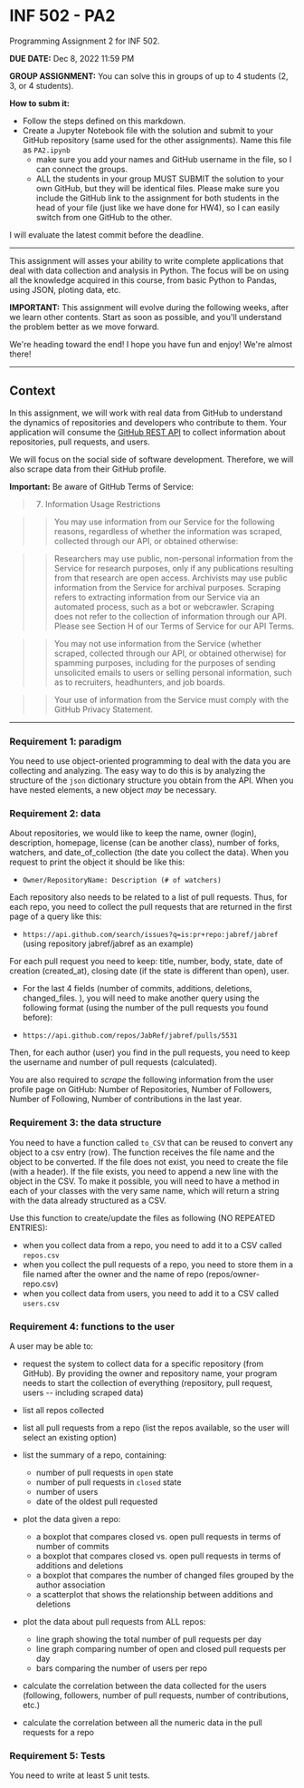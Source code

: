 # INF 502 - PA2
Programming Assignment 2 for INF 502.

**DUE DATE:** Dec 8, 2022 11:59 PM

**GROUP ASSIGNMENT:** You can solve this in groups of up to 4 students (2, 3, or 4 students).

**How to subm it:**
* Follow the steps defined on this markdown.
* Create a Jupyter Notebook file with the solution and submit to your GitHub repository (same used for the other assignments). Name this file as `PA2.ipynb`
  - make sure you add your names and GitHub username in the file, so I can connect the groups.
  - ALL the students in your group MUST SUBMIT the solution to your own GitHub, but they will be identical files. Please make sure you include the GitHub link to the assignment for both students in the head of your file (just like we have done for HW4), so I can easily switch from one GitHub to the other.

I will evaluate the latest commit before the deadline.

---

This assignment will asses your ability to write complete applications that deal with data collection and analysis in Python.
The focus will be on using all the knowledge acquired in this course, from basic Python to Pandas, using JSON, ploting data, etc.

**IMPORTANT:** This assignment will evolve during the following weeks, after we learn other contents. Start as soon as possible, and you'll understand the problem better as we move forward.

We're heading toward the end! I hope you have fun and enjoy! We're almost there!

---

## Context

In this assignment, we will work with real data from GitHub to understand the dynamics of repositories and developers who contribute to them. Your application will consume the [GitHub REST API](https://docs.github.com/en/free-pro-team@latest/rest) to collect information about repositories, pull requests, and users.

We will focus on the social side of software development. Therefore, we will also scrape data from their GitHub profile.

**Important:** Be aware of GitHub Terms of Service:

> 7. Information Usage Restrictions

>> You may use information from our Service for the following reasons, regardless of whether the information was scraped, collected through our API, or obtained otherwise:

>> Researchers may use public, non-personal information from the Service for research purposes, only if any publications resulting from that research are open access.
 Archivists may use public information from the Service for archival purposes.
Scraping refers to extracting information from our Service via an automated process, such as a bot or webcrawler. Scraping does not refer to the collection of information through our API. Please see Section H of our Terms of Service for our API Terms.

>> You may not use information from the Service (whether scraped, collected through our API, or obtained otherwise) for spamming purposes, including for the purposes of sending unsolicited emails to users or selling personal information, such as to recruiters, headhunters, and job boards.

>> Your use of information from the Service must comply with the GitHub Privacy Statement.

---

### Requirement 1: paradigm
You need to use object-oriented programming to deal with the data you are collecting and analyzing. The easy way to do this is by analyzing the structure of the `json` dictionary structure you obtain from the API. When you have nested elements, a new object *may* be necessary.

### Requirement 2: data
About repositories, we would like to keep the name, owner (login), description, homepage, license (can be another class), number of forks, watchers, and date_of_collection (the date you collect the data). When you request to print the object it should be like this:

* `Owner/RepositoryName: Description (# of watchers)`

Each repository also needs to be related to a list of pull requests. Thus, for each repo, you need to collect the pull requests that are returned in the first page of a query like this:

* `https://api.github.com/search/issues?q=is:pr+repo:jabref/jabref` (using repository jabref/jabref as an example)

For each pull request you need to keep: title, number, body, state, date of creation (created_at), 
closing date (if the state is different than open), user.

* For the last 4 fields  (number of commits, additions, deletions, changed_files. ), you will need to make another query using the following format (using the number of the pull requests you found before):

* `https://api.github.com/repos/JabRef/jabref/pulls/5531`

Then, for each author (user) you find in the pull requests, you need to keep the username and number of pull requests (calculated).

You are also required to *scrape* the following information from the user profile page on GitHub: 
Number of Repositories, Number of Followers, Number of Following, Number of contributions in the last year.

### Requirement 3: the data structure

You need to have a function called `to_CSV` that can be reused to convert any object to a csv entry (row). The function receives the file name and the object to be converted. If the file does not exist, you need to create the file (with a header). If the file  exists, you need to append a new line with the object in the CSV. To make it possible, you will need to have a method in each of your classes with the very same name, which will return a string with the data already structured as a CSV.

Use this function to create/update the files as following (NO REPEATED ENTRIES):

* when you collect data from a repo, you need to add it to a CSV called `repos.csv`
* when you collect the pull requests of a repo, you need to store them in a file named after the owner and the name of repo (repos/owner-repo.csv) 
* when you collect data from users, you need to add it to a CSV called `users.csv` 


### Requirement 4: functions to the user

A user may be able to:

* request the system to collect data for a specific repository (from GitHub). By providing the owner and repository name, your program needs to start the collection of everything
(repository, pull request, users -- including scraped data)
* list all repos collected
* list all pull requests from a repo (list the repos available, so the user will select an existing option)
* list the summary of a repo, containing:
   - number of pull requests in `open` state
   - number of pull requests in `closed` state
   - number of users
   - date of the oldest pull requested
   
* plot the data given a repo:
   - a boxplot that compares closed vs. open pull requests in terms of number of commits
   - a boxplot that compares closed vs. open pull requests in terms of additions and deletions
   - a boxplot that compares the number of changed files grouped by the author association
   - a scatterplot that shows the relationship between additions and deletions
 
 * plot the data about pull requests from ALL repos:
   - line graph showing the total number of pull requests per day
   - line graph comparing number of open and closed pull requests per day
   - bars comparing the number of users per repo

* calculate the correlation between the data collected for the users
(following, followers, number of pull requests, number of contributions, etc.)

* calculate the correlation between all the numeric data in the pull requests for a repo

### Requirement 5: Tests

You need to write at least 5 unit tests.
    

